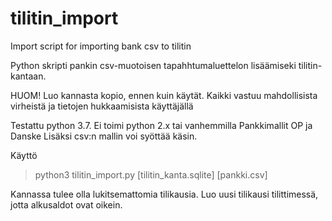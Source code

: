 # tilitin_import
Import script for importing bank csv to tilitin

Python skripti pankin csv-muotoisen tapahhtumaluettelon lisäämiseki tilitin-kantaan.

HUOM!
Luo kannasta kopio, ennen kuin käytät. Kaikki vastuu mahdollisista virheistä ja tietojen hukkaamisista käyttäjällä

Testattu python 3.7. Ei toimi python 2.x tai vanhemmilla
Pankkimallit OP ja Danske
Lisäksi csv:n mallin voi syöttää käsin.

Käyttö
>python3 tilitin_import.py [tilitin_kanta.sqlite] [pankki.csv]

Kannassa tulee olla lukitsemattomia tilikausia. 
Luo uusi tilikausi tilittimessä, jotta alkusaldot ovat oikein.
